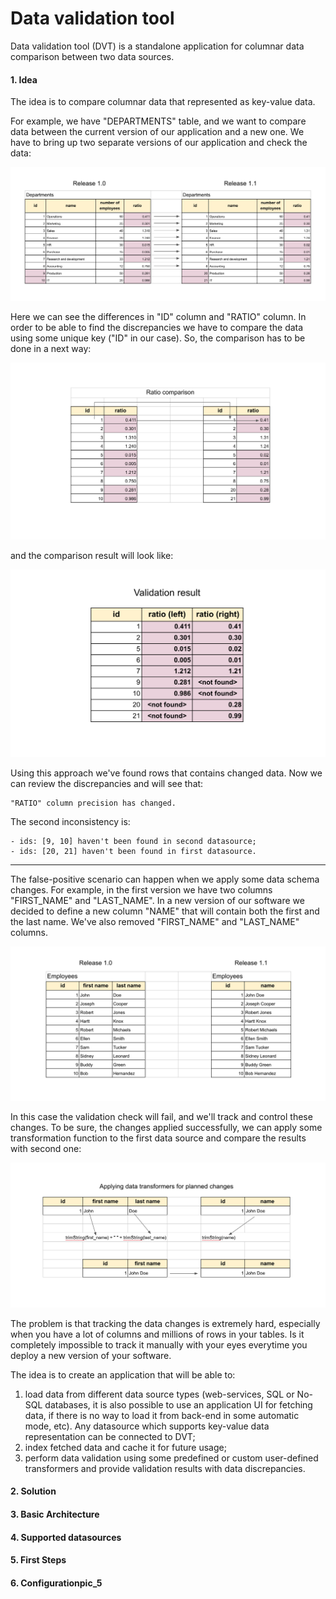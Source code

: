 # Data validation tool

Data validation tool (DVT) is a standalone application for columnar data comparison between two data sources. 

#### 1. Idea
 
The idea is to compare columnar data that represented as key-value data.

For example, we have "DEPARTMENTS" table, and we want to compare data between the current version of our application and a new one.
We have to bring up two separate versions of our application and check the data:
 
 ![](docs/img/pic-1.png) 
 
Here we can see the differences in "ID" column and "RATIO" column. In order to be able to find the discrepancies
we have to compare the data using some unique key ("ID" in our case). 
So, the comparison has to be done in a next way:

![](docs/img/pic-2.png) 

and the comparison result will look like:

![](docs/img/pic-3.png)

Using this approach we've found rows that contains changed data. Now we can review
the discrepancies and will see that:
 
    "RATIO" column precision has changed.
 
The second inconsistency is:
    
    - ids: [9, 10] haven't been found in second datasource;
    - ids: [20, 21] haven't been found in first datasource. 

---

The false-positive scenario can happen when we apply some data schema changes.
For example, in the first version we have two columns "FIRST_NAME" and "LAST_NAME". In a new version of our software 
we decided to define a new column "NAME" that will contain both the first and the last name. We've also removed "FIRST_NAME" and "LAST_NAME" columns. 

![](docs/img/pic-4.png)

In this case the validation check will fail, and we'll track and control these changes. To be sure, the changes applied successfully, 
we can apply some transformation function to the first data source and compare the results with second one:

![](docs/img/pic-5.png)

The problem is that tracking the data changes is extremely hard, especially when you have a lot of columns and millions of rows in your tables. 
Is it completely impossible to track it manually with your eyes everytime you deploy a new version of your software.

The idea is to create an application that will be able to:
 1. load data from different data source types (web-services, SQL or No-SQL databases, it is also possible to use an application UI for 
 fetching data, if there is no way to load it from back-end in some automatic mode, etc). Any datasource which supports key-value data representation 
 can be connected to DVT;
 2. index fetched data and cache it for future usage;
 3. perform data validation using some predefined or custom user-defined transformers and provide validation results with data discrepancies.

#### 2. Solution

#### 3. Basic Architecture

#### 4. Supported datasources

#### 5. First Steps

#### 6. Configurationpic_5
